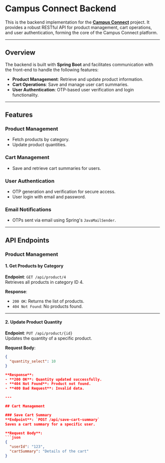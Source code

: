 # Campus Connect Backend

This is the backend implementation for the **[Campus Connect](https://github.com/LaavKush/campus-connect)** project. It provides a robust RESTful API for product management, cart operations, and user authentication, forming the core of the Campus Connect platform.

---

## Overview

The backend is built with **Spring Boot** and facilitates communication with the front-end to handle the following features:

- **Product Management**: Retrieve and update product information.
- **Cart Operations**: Save and manage user cart summaries.
- **User Authentication**: OTP-based user verification and login functionality.

---

## Features

### Product Management
- Fetch products by category.
- Update product quantities.

### Cart Management
- Save and retrieve cart summaries for users.

### User Authentication
- OTP generation and verification for secure access.
- User login with email and password.

### Email Notifications
- OTPs sent via email using Spring's `JavaMailSender`.

---

## API Endpoints

### **Product Management**

#### 1. Get Products by Category
**Endpoint**: `GET /api/product/4`  
Retrieves all products in category ID 4.

**Response**:  
- `200 OK`: Returns the list of products.  
- `404 Not Found`: No products found.

---

#### 2. Update Product Quantity
**Endpoint**: `PUT /api/product/{id}`  
Updates the quantity of a specific product.

**Request Body**:
```json
{
  "quantity_select": 10
}

**Response**:  
- **200 OK**: Quantity updated successfully.
- **404 Not Found**: Product not found.
- **400 Bad Request**: Invalid data.

---

## Cart Management

### Save Cart Summary
**Endpoint**: `POST /api/save-cart-summary`  
Saves a cart summary for a specific user.

**Request Body**:
```json
{
  "userId": "123",
  "cartSummary": "Details of the cart"
}
